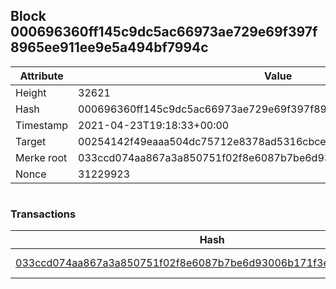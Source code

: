 ## Block 000696360ff145c9dc5ac66973ae729e69f397f8965ee911ee9e5a494bf7994c

Attribute | Value
--- | ---
Height | 32621
Hash | 000696360ff145c9dc5ac66973ae729e69f397f8965ee911ee9e5a494bf7994c
Timestamp | 2021-04-23T19:18:33+00:00
Target | 00254142f49eaaa504dc75712e8378ad5316cbcead634704b3734b6271167cc4
Merke root | 033ccd074aa867a3a850751f02f8e6087b7be6d93006b171f3e0eede470daa78
Nonce | 31229923

```

```

### Transactions

Hash | Amount
--- | ---
[033ccd074aa867a3a850751f02f8e6087b7be6d93006b171f3e0eede470daa78](033ccd074aa867a3a850751f02f8e6087b7be6d93006b171f3e0eede470daa78.md) | 10.00000000 SKEPTI 
